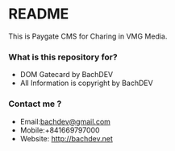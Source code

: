 # README #

This is Paygate CMS for Charing in VMG Media. 

### What is this repository for? ###

* DOM Gatecard by BachDEV
* All Information is copyright by BachDEV


### Contact me ? ###

* Email:bachdev@gmail.com
* Mobile:+841669797000
* Website: http://bachdev.net


